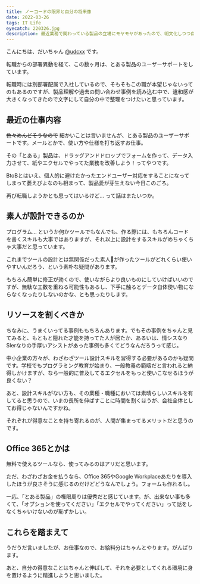 ```yaml
---
title: ノーコードの限界と自分の将来像
date: 2022-03-26
tags: IT Life
eyecatch: 220326.jpg
description: 最近業務で関わっている製品の立場にモヤモヤがあったので、明文化しつつ自分の将来につなげようと思います
---
```


こんにちは、だいちゃん [@udcxx](https://twitter.com/udc_xx) です。

転職からの部署異動を経て、この数ヶ月は、とある製品のユーザーサポートをしています。

転職時には別部署配属で入社しているので、そもそもこの職が本望じゃないってのもあるのですが、製品理解や過去の問い合わせ事例を読み込む中で、違和感が大きくなってきたので文字にして自分の中で整理をつけたいと思っています。

## 最近の仕事内容

~~色々めんどそうなので~~ 細かいことは言いませんが、とある製品のユーザーサポートです。メールとかで、使い方や仕様を打ち返すお仕事。

その「とある」製品は、ドラッグアンドドロップでフォームを作って、データ入力させて、紙やエクセルでやってた業務を改善しよう！ってやつです。

BtoBとはいえ、個人的に避けたかったエンドユーザー対応をすることになってしまって萎えぴよなのも相まって、製品愛が芽生えない今日このごろ。

再び転職しようかとも思ってはいるけど... って話はまたいつか。

## 素人が設計できるのか

プログラム... というか何かツールでもなんでも、作る際には、もちろんコードを書くスキルも大事ではありますが、それ以上に設計をするスキルがめちゃくちゃ大事だと思っています。

これまでツールの設計とは無関係だった素人が作ったツールがどれくらい使いやすいんだろう、という素朴な疑問があります。

もちろん簡単に修正が効くので、使いながらより良いものにしていけばいいのですが、無駄な工数を重ねる可能性もあるし、下手に触るとデータ自体使い物にならなくなったりしないのかな、とも思ったりします。

## リソースを割くべきか

ちなみに、うまくいってる事例ももちろんあります。でもその事例をちゃんと見てみると、もともと隠れた才能を持ってた人が居たか、あるいは、情シスなりSIerなりの手厚いアシストがあった事例も多くてどうなんだろうって感じ。

中小企業の方々が、わざわざツール設計スキルを習得する必要があるのかも疑問です。学校でもプログラミング教育が始まり、一般教養の範疇だと言われると納得しかけますが、なら一般的に普及してるエクセルをもっと使いこなせるほうが良くない？

あと、設計スキルがない方も、その業種・職種においては素晴らしいスキルを有してると思うので、いまの長所を伸ばすことに時間を割くほうが、会社全体としてお得じゃないんですかね。

それぞれが得意なことを持ち寄れるのが、人間が集まってるメリットだと思うのです。

## Office 365とかは

無料で使えるツールなら、使ってみるのはアリだと思います。

ただ、わざわざお金を払うなら、Office 365やGoogle Workplaceあたりを導入したほうが良さそうに感じるのだけどどうなんでしょう。フォームも作れるし。

一応、「とある製品」の権限周りは優秀だと感じています。が、出来ない事も多くて、「オプションを使ってください」「エクセルでやってください」って話をしなくちゃいけないのが恥ずかしい。

## これらを踏まえて

うだうだ言いましたが、お仕事なので、お給料分はちゃんとやります。がんばります。

あと、自分の得意なことはちゃんと伸ばして、それを必要としてくれる環境に身を置けるように精進しようと思いました。
